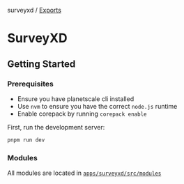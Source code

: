 surveyxd / [Exports](modules.md)

# SurveyXD

## Getting Started

### Prerequisites
- Ensure you have planetscale cli installed
- Use `nvm` to ensure you have the correct `node.js` runtime
- Enable corepack by running `corepack enable`

First, run the development server:

```bash
pnpm run dev
```

### Modules
All modules are located in [`apps/surveyxd/src/modules`](docs/modules.md)
